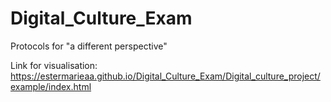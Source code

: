 # Digital_Culture_Exam
Protocols for "a different perspective"

Link for visualisation: https://estermarieaa.github.io/Digital_Culture_Exam/Digital_culture_project/example/index.html
